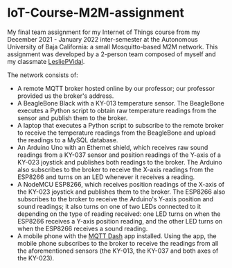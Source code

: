 # IoT-Course-M2M-assignment
My final team assignment for my Internet of Things course from my December 2021 - January 2022 inter-semester at the Autonomous University of Baja California: a small Mosquitto-based M2M network. This assignment was developed by a 2-person team composed of myself and my classmate [LesliePVidal](https://github.com/LesliePVidal).

The network consists of:
- A remote MQTT broker hosted online by our professor; our professor provided us the broker's address.
- A BeagleBone Black with a KY-013 temperature sensor. The BeagleBone executes a Python script to obtain raw temperature readings from the sensor and publish them to the broker.
- A laptop that executes a Python script to subscribe to the remote broker to receive the temperature readings from the BeagleBone and upload the readings to a MySQL database.
- An Arduino Uno with an Ethernet shield, which receives raw sound readings from a KY-037 sensor and position readings of the Y-axis of a KY-023 joystick and publishes both readings to the broker. The Arduino also subscribes to the broker to receive the X-axis readings from the ESP8266 and turns on an LED whenever it receives a reading.
- A NodeMCU ESP8266, which receives position readings of the X-axis of the KY-023 joystick and publishes them to the broker. The ESP8266 also subscribes to the broker to receive the Arduino's Y-axis position and sound readings; it also turns on one of two LEDs connected to it depending on the type of reading received: one LED turns on when the ESP8266 receives a Y-axis position reading, and the other LED turns on when the ESP8266 receives a sound reading.
- A mobile phone with the [MQTT Dash](https://play.google.com/store/apps/details?id=net.routix.mqttdash) app installed. Using the app, the mobile phone subscribes to the broker to receive the readings from all the aforementioned sensors (the KY-013, the KY-037 and both axes of the KY-023).



